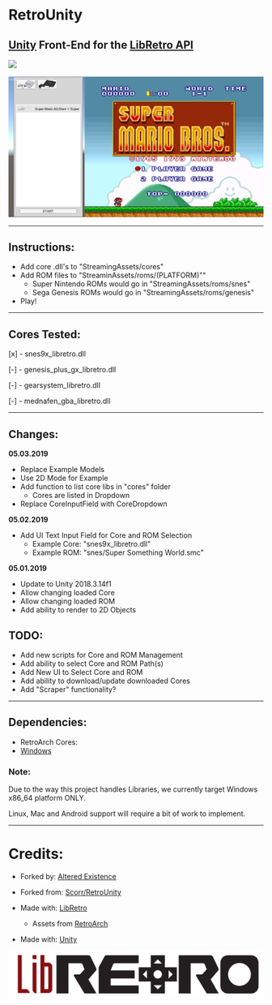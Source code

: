 # **Retro**Unity
## **[Unity](https://unity.com)** Front-End for the **[LibRetro API](https://github.com/libretro)**

![](https://img.shields.io/badge/unity-2018.3%2B-blue.svg)

![Screenie](https://github.com/altered-existence/RetroUnity/raw/dev-collab/ScreenShot_0.png)


-----


## Instructions:

- Add core .dll's to "StreamingAssets/cores"
- Add ROM files to "StreaminAssets/roms/(PLATFORM)""
   - Super Nintendo ROMs would go in "StreamingAssets/roms/snes"
   - Sega Genesis ROMs would go in "StreamingAssets/roms/genesis"
- Play!
-----

## Cores Tested:

[x] - snes9x_libretro.dll

[-] - genesis_plus_gx_libretro.dll

[-] - gearsystem_libretro.dll

[-] - mednafen_gba_libretro.dll

-----


## Changes:

**05.03.2019**
  - Replace Example Models
  - Use 2D Mode for Example
  - Add function to list core libs in "cores" folder
    - Cores are listed in Dropdown
  - Replace CoreInputField with CoreDropdown


**05.02.2019**
  - Add UI Text Input Field for Core and ROM Selection
    - Example Core: "snes9x_libretro.dll"
    - Example ROM: "snes/Super Something World.smc"


**05.01.2019**
  - Update to Unity 2018.3.14f1
  - Allow changing loaded Core
  - Allow changing loaded ROM
  - Add ability to render to 2D Objects

## TODO:

- Add new scripts for Core and ROM Management
- Add ability to select Core and ROM Path(s)
- Add New UI to Select Core and ROM
- Add ability to download/update downloaded Cores
- Add "Scraper" functionality?

-----
## Dependencies:
- RetroArch Cores:
 - [Windows](https://buildbot.libretro.com/stable/1.7.6/windows/x86_64/RetroArch.7z)

### Note:

Due to the way this project handles Libraries, we currently target Windows x86_64 platform ONLY.

Linux, Mac and Android support will require a bit of work to implement.

-----

# Credits:

- Forked by: [Altered Existence](https://altered-existence.github.io/)


- Forked from: [Scorr/RetroUnity](https://github.com/Scorr/RetroUnity)


- Made with: [LibRetro](https://github.com/libretro)
  - Assets from [RetroArch](https://github.com/libretro/retroarch-assets)


- Made with: [Unity](https://unity.com/)


[![LibRetro](https://raw.githubusercontent.com/libretro/retroarch-assets/master/branding/libretro_logo.png)](https://github.com/libretro)
